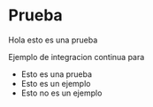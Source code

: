 # Prueba

Hola esto es una prueba

Ejemplo de integracion continua para

* Esto es una prueba
* Esto es un ejemplo
* Esto no es un ejemplo

